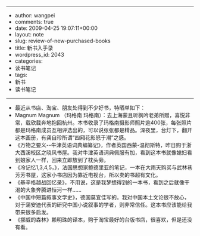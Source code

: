 - --
- author: wangpei
- comments: true
- date: 2009-04-25 19:07:11+00:00
- layout: note
- slug: review-of-new-purchased-books
- title: 新书入手录
- wordpress_id: 2043
- categories:
- 读书笔记
- tags:
- 新书
- 读书笔记
- --
- 最近从书店、淘宝、朋友处得到不少好书，特晒单如下：
- Magnum Magnum （玛格南 玛格南）：去上海蒙且听枫吟老弟所赠，喜悦非常，载欣载奔地抱回杭州。本书收录了玛格南摄影师照片逾400张，每张照片都是玛格南成员互相评选出的，可以说张张都是精品。深夜里，台灯下，翻开这本画册，有龚自珍所谓“四厢花影怒于潮”之感。
- 《万物之要义--牛津英语词典编纂记》，作者英国西蒙-温彻斯特，昨日购于浙大西溪校区之晓风书屋。我对牛津英语词典佩服有加，看到这本书就像媳妇看到娘家人一样，回来立即放到了枕头旁。
- 《冷记忆1,3,4,5，》，法国思想家鲍德里亚的笔记，一本在大雨天购买与武林巷芳芳书屋，这家小书店因为靠近电视台，所以卖的书超有文化。
- 《基辛格越战回忆录》，不用说，这是我梦想得到的一本书，看到之后就像干渴的大象奔腾进恒河一样……
- 《中国中短篇叙事文学史》，德国莫宜佳写的。我对中国本土文论很不放心，对于蒲安迪代表的研究中国小说叙事的学者，则非常信任。这本书应该能给我带来很多启发。
- 《挪威的森林》赖明珠的译本，购于淘宝最好的台版书店，很喜欢，但是还没有看。
